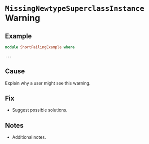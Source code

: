 # `MissingNewtypeSuperclassInstance` Warning

## Example

```purescript
module ShortFailingExample where

...
```

## Cause

Explain why a user might see this warning.

## Fix

- Suggest possible solutions.

## Notes

- Additional notes.
